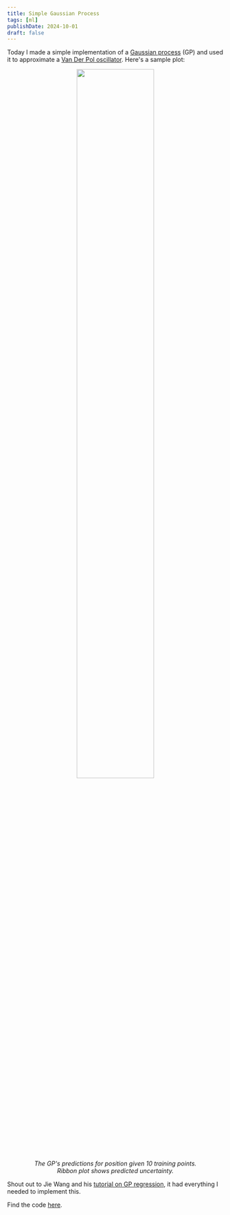 ```yaml
---
title: Simple Gaussian Process 
tags: [ml]
publishDate: 2024-10-01
draft: false
---
```


Today I made a simple implementation of a [Gaussian process](https://en.wikipedia.org/wiki/Gaussian_process) (GP) and used it to approximate a [Van Der Pol oscillator](https://en.wikipedia.org/wiki/Van_der_Pol_oscillator). 
Here's a sample plot: 

<figure style="text-align: center;">
  <img src="media/gp_10p.jpg" alt="" style="width:65%">
  <figcaption style="max-width: 95%; margin: auto;"><em>The GP's predictions for position given 10 training points. Ribbon plot shows predicted uncertainty.</em></figcaption>
</figure>

Shout out to Jie Wang and his [tutorial on GP regression](https://arxiv.org/abs/2009.10862v5), 
it had everything I needed to implement this.

Find the code [here](https://github.com/fernandopalafox/gp).



